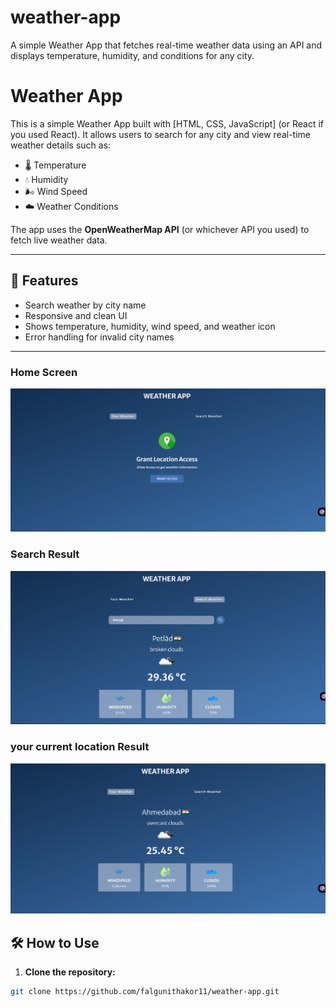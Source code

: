 # weather-app
A simple Weather App that fetches real-time weather data using an API and displays temperature, humidity, and conditions for any city.

# Weather App

This is a simple Weather App built with [HTML, CSS, JavaScript] (or React if you used React).
It allows users to search for any city and view real-time weather details such as:

- 🌡️ Temperature  
- 💧 Humidity  
- 🌬️ Wind Speed  
- ☁️ Weather Conditions  

The app uses the **OpenWeatherMap API** (or whichever API you used) to fetch live weather data.

---

## 🚀 Features
- Search weather by city name  
- Responsive and clean UI  
- Shows temperature, humidity, wind speed, and weather icon  
- Error handling for invalid city names  

---
### Home Screen
![Home Screen](./images/ss1.png)

### Search Result
![Search Result](./images/ss2.png)

### your current location Result 
![current location](./images/ss3.png)

## 🛠️ How to Use

1. **Clone the repository:**

```bash
git clone https://github.com/falgunithakor11/weather-app.git




